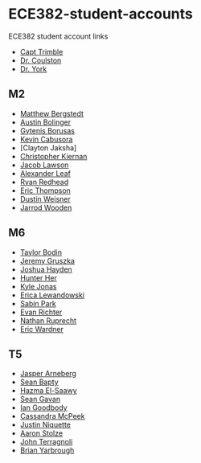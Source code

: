 ECE382-student-accounts
=======================

ECE382 student account links


- [Capt Trimble](https://www.github.com/vtrimble)
- [Dr. Coulston](https://github.com/coulston)
- [Dr. York](https://github.com/GeorgeYork)

## M2

- [Matthew Bergstedt](https://github.com/mbergstedt)
- [Austin Bolinger](https://github.com/Austinbolinger)
- [Gytenis Borusas](https://www.github.com/gytenis98)
- [Kevin Cabusora](https://github.com/KevinCabusora)
- [Clayton Jaksha]
- [Christopher Kiernan](https://github.com/ChrisMKiernan)
- [Jacob Lawson](https://github.com/JacobLawson)
- [Alexander Leaf](https://github.com/apleaf)
- [Ryan Redhead](https://github.com/RyanRedhead)
- [Eric Thompson](https://github.com/C16erikthompson)
- [Dustin Weisner](https://github.com/dustyweisner)
- [Jarrod Wooden](https://github.com/JarrodWooden)

## M6


- [Taylor Bodin](https://github.com/taylorbodin)
- [Jeremy Gruszka]( https://github.com/JeremyGruszka)
- [Joshua Hayden](https://github.com/JoshuaHayden)
- [Hunter Her](https://github.com/vipersfly23)
- [Kyle Jonas](https://github.com/KyleJonas)
- [Erica Lewandowski](https://github.com/EricaLewandowski)
- [Sabin Park](https://github.com/sabinpark)
- [Evan Richter](https://github.com/evanrichter)
- [Nathan Ruprecht](https://github.com/NathanRuprecht)
- [Eric Wardner](https://github.com/EricWardner)

## T5

- [Jasper Arneberg](https://github.com/JasperArneberg)
- [Sean Bapty](https://github.com/seanbapty)
- [Hazma El-Saawy](https://github.com/hamzaelsaawy)
- [Sean Gavan](https://github.com/SeanGavan)
- [Ian Goodbody](https://github.com/IanGoodbody)
- [Cassandra McPeek](https://github.com/CassieMcPeek)
- [Justin Niquette](https://github.com/JNiquette)
- [Aaron Stolze](https://github.com/aaronstolze)
- [John Terragnoli](https://github.com/JohnTerragnoli)
- [Brian Yarbrough](https://github.com/byarbrough)
